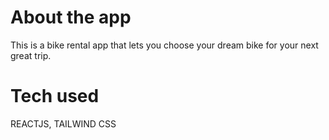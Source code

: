 # About the app
This is  a bike rental app that lets you choose your dream bike for 
your next great trip.

# Tech used
REACTJS, TAILWIND CSS